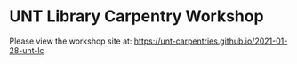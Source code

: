 # UNT Library Carpentry Workshop
Please view the workshop site at:
https://unt-carpentries.github.io/2021-01-28-unt-lc

